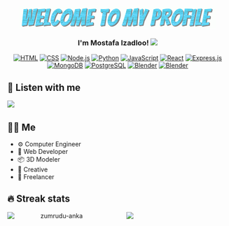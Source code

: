 <p align="center">
  <img align="center" src="https://github.com/MoIzadloo/MoIzadloo/blob/main/welcome.gif">
  <h3 align="center">I'm Mostafa Izadloo!
    <img src="https://media.giphy.com/media/hvRJCLFzcasrR4ia7z/giphy.gif" width="28">
  </h3>
<p/>
<p align="center">
  <a href="https://github.com/search?q=user%3AMoIzadloo+language%3Ahtml"><img alt="HTML" src="https://img.shields.io/badge/HTML-E34F26.svg?logo=html5&amp;logoColor=white"/></a>
  <a href="https://github.com/search?q=user%3AMoIzadloo+language%3Acss"><img alt="CSS" src="https://img.shields.io/badge/CSS-1572B6.svg?logo=css3&amp;logoColor=white"/></a>
  <a href="https://github.com/search?q=user%3AMoIzadloo+language%3Ajavascript"><img alt="Node.js" src="https://img.shields.io/badge/Node.js-43853D.svg?logo=node.js&amp;logoColor=white"/></a>
  <a href="https://github.com/search?q=user%3AMoIzadloo+language%3Apython"><img alt="Python" src="https://img.shields.io/badge/Python-14354C.svg?logo=python&amp;logoColor=white"/></a>
  <a href="https://github.com/search?q=user%3AMoIzadloo+language%3Ajavascript"><img alt="JavaScript" src="https://img.shields.io/badge/JavaScript-F7DF1E.svg?logo=javascript&amp;logoColor=black"/></a>
  <a href="#"><img alt="React" src="https://img.shields.io/badge/React-20232a.svg?logo=react&amp;logoColor=%2361DAFB"/></a>
  <a href="#"><img alt="Express.js" src="https://img.shields.io/badge/Express.js-404d59.svg?logo=express&amp;logoColor=white"/></a>
  <a href="#"><img alt="MongoDB" src="https://img.shields.io/badge/MongoDB-4ea94b.svg?logo=mongodb&amp;logoColor=white"/></a>
  <a href="#"><img alt="PostgreSQL" src="https://img.shields.io/badge/PostgreSQL-316192.svg?logo=postgresql&amp;logoColor=white"/></a>
  <a href="#"><img alt="Blender" src="https://img.shields.io/badge/Blender-FF6F00.svg?logo=blender&logoColor=white"/></a>
  <a href="#"><img alt="Blender" src="https://img.shields.io/badge/Docker-0db7ed.svg?logo=docker&logoColor=white"/></a>
<p/>
<h2>🎵 Listen with me</h2>
<img src="https://spotify-github-profile.vercel.app/api/view?uid=31bfsc6myau4gmqo4h67lsdoz3ve&cover_image=true&theme=natemoo-re&bar_color=61dafb&bar_color_cover=false"/>
<h2>👨‍💻 Me </h2>
<p>
  <ul align="left" style="width:46%;">
    <li>⚙️  Computer Engineer</li>
    <li>🚀  Web Developer</li>
    <li>📦  3D Modeler</li>
    <li>🎨  Creative</li>
    <li>💼  Freelancer</li>
  </ul>
</p>
<h2 align="left">🔥 Streak stats</h2>
<p align=center>
  <div align=center>
      <img align="left" style="width:46%;" src="http://github-readme-streak-stats.herokuapp.com?user=MoIzadloo&theme=react&hide_border=true" alt="zumrudu-anka" />
      <img align="right" style="width:46%;" src="https://github-readme-stats.vercel.app/api?username=MoIzadloo&theme=react&show_icons=true" />
  </div>
</p>
